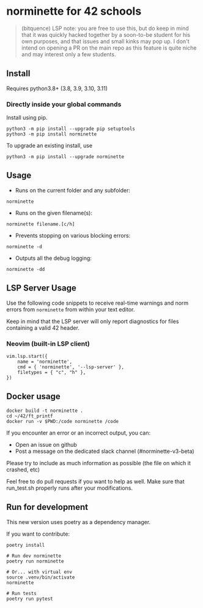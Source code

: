 # norminette for 42 schools

> (bitquence) LSP note: you are free to use this, but do keep in mind that it
> was quickly hacked together by a soon-to-be student for his own purposes, and
> that issues and small kinks may pop up.
> I don't intend on opening a PR on the main repo as this feature is quite
> niche and may interest only a few students.

## Install

Requires python3.8+ (3.8, 3.9, 3.10, 3.11)

### Directly inside your global commands

Install using pip.
```shell
python3 -m pip install --upgrade pip setuptools
python3 -m pip install norminette
```

To upgrade an existing install, use
```shell
python3 -m pip install --upgrade norminette
```

## Usage

- Runs on the current folder and any subfolder:

```
norminette
```

- Runs on the given filename(s):

```
norminette filename.[c/h]
```

- Prevents stopping on various blocking errors:

```
norminette -d
```

- Outputs all the debug logging:

```
norminette -dd
```

## LSP Server Usage

Use the following code snippets to receive real-time warnings and norm errors
from `norminette` from within your text editor.

Keep in mind that the LSP server will only report diagnostics for files
containing a valid 42 header.

### Neovim (built-in LSP client)

```
vim.lsp.start({
    name = 'norminette',
    cmd = { 'norminette', '--lsp-server' },
    filetypes = { "c", "h" },
})
```

## Docker usage

```
docker build -t norminette .
cd ~/42/ft_printf
docker run -v $PWD:/code norminette /code
```

If you encounter an error or an incorrect output, you can:
 - Open an issue on github 
 - Post a message on the dedicated slack channel (#norminette-v3-beta)
    

Please try to include as much information as possible (the file on which it crashed, etc)

Feel free to do pull requests if you want to help as well. Make sure that run_test.sh properly runs after your modifications.

## Run for development

This new version uses poetry as a dependency manager.

If you want to contribute:

```shell
poetry install

# Run dev norminette
poetry run norminette

# Or... with virtual env
source .venv/bin/activate
norminette

# Run tests
poetry run pytest
```
